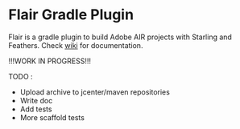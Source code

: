 # Flair Gradle Plugin
Flair is a gradle plugin to build Adobe AIR projects with Starling and Feathers.
Check [wiki](https://github.com/SamYStudiO/flair-gradle-plugin/wiki) for documentation.

!!!WORK IN PROGRESS!!!

TODO :
* Upload archive to jcenter/maven repositories
* Write doc
* Add tests
* More scaffold tests
